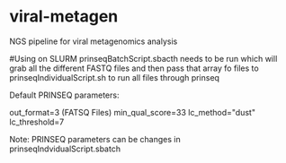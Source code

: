 # viral-metagen
NGS pipeline for viral metagenomics analysis

#Using on SLURM
prinseqBatchScript.sbacth needs to be run which will grab all the different FASTQ files and then pass that array fo files to prinseqIndividualScript.sh to run all files through prinseq

Default PRINSEQ parameters:

out_format=3 (FATSQ Files)
min_qual_score=33
lc_method="dust"
lc_threshold=7 

Note: PRINSEQ parameters can be changes in prinseqIndvidualScript.sbatch